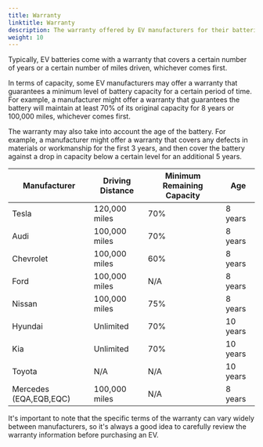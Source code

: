 ```yaml
---
title: Warranty
linktitle: Warranty
description: The warranty offered by EV manufacturers for their batteries can vary depending on the manufacturer and the specific model of the vehicle. 
weight: 10
---
```

<!-- markdownlint-disable MD033 -->

Typically, EV batteries come with a warranty that covers a certain number of years or a certain number of miles driven, whichever comes first.

In terms of capacity, some EV manufacturers may offer a warranty that guarantees a minimum level of battery capacity for a certain period of time. For example, a manufacturer might offer a warranty that guarantees the battery will maintain at least 70% of its original capacity for 8 years or 100,000 miles, whichever comes first.

The warranty may also take into account the age of the battery. For example, a manufacturer might offer a warranty that covers any defects in materials or workmanship for the first 3 years, and then cover the battery against a drop in capacity below a certain level for an additional 5 years.

| Manufacturer | Driving Distance | Minimum Remaining Capacity | Age |
| ------------ | ---------------- | -------------------------- | --- |
| Tesla        | 120,000 miles     | 70%                        | 8 years |
| Audi         | 100,000 miles    | 70%                        | 8 years |
| Chevrolet    | 100,000 miles    | 60%                        | 8 years |
| Ford         | 100,000 miles    | N/A                        | 8 years |
| Nissan       | 100,000 miles    | 75%                        | 8 years |
| Hyundai      | Unlimited        | 70%                        | 10 years |
| Kia          | Unlimited        | 70%                        | 10 years |
| Toyota       | N/A              | N/A                        | 10 years |
| Mercedes (EQA,EQB,EQC)       | 100,000 miles              | N/A                        | 8 years |


It's important to note that the specific terms of the warranty can vary widely between manufacturers, so it's always a good idea to carefully review the warranty information before purchasing an EV.


